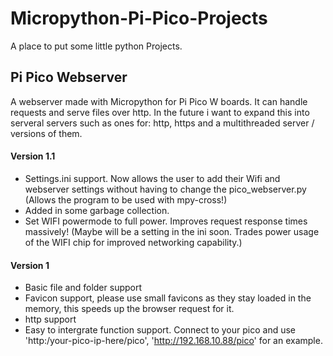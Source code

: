 # Micropython-Pi-Pico-Projects
A place to put some little python Projects.
</br>
## Pi Pico Webserver
A webserver made with Micropython for Pi Pico W boards. It can handle requests and serve files over http. In the future i want to expand this into serveral servers such as ones for: http, https and a multithreaded server / versions of them.
#### Version 1.1
 - Settings.ini support. Now allows the user to add their Wifi and webserver settings without having to change the pico_webserver.py (Allows the program to be used with mpy-cross!)
 - Added in some garbage collection.
 - Set WIFI powermode to full power. Improves request response times massively! (Maybe will be a setting in the ini soon. Trades power usage of the WIFI chip for improved networking capability.)
#### Version 1
 - Basic file and folder support
 - Favicon support, please use small favicons as they stay loaded in the memory, this speeds up  the browser request for it.
 - http support
 - Easy to intergrate function support. Connect to your pico and use 'http:/your-pico-ip-here/pico', 'http://192.168.10.88/pico' for an example.
